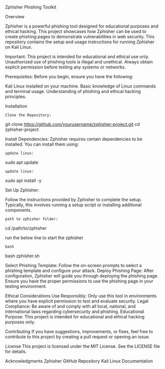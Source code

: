 Zphisher Phishing Toolkit




Overview

Zphisher is a powerful phishing tool designed for educational purposes and ethical hacking. This project showcases how Zphisher can be used to create phishing pages to demonstrate vulnerabilities in web security. This repository contains the setup and usage instructions for running Zphisher on Kali Linux.

Important: 
This project is intended for educational and ethical use only. Unauthorized use of phishing tools is illegal and unethical. Always obtain explicit permission before testing any systems or networks.


Prerequisites: Before you begin, ensure you have the following:

Kali Linux installed on your machine.
Basic knowledge of Linux commands and terminal usage.
Understanding of phishing and ethical hacking principles.


Installation



    Clone the Repository:

git clone https://github.com/yourusername/zphisher-project.git
cd zphisher-project


Install Dependencies:
Zphisher requires certain dependencies to be installed. You can install them using:

    update linux:
sudo apt update

    update linux:
sudo apt install -y 





Set Up Zphisher:

Follow the instructions provided by Zphisher to complete the setup. Typically, this involves running a setup script or installing additional components.

    path to zphisher folder:
cd /path/to/zphisher

run the below line to start the zphisher

    bash
bash zphisher.sh


Select Phishing Template:
Follow the on-screen prompts to select a phishing template and configure your attack.
Deploy Phishing Page:
After configuration, Zphisher will guide you through deploying the phishing page. Ensure you have the proper permissions to use the phishing page in your testing environment.




Ethical Considerations
Use Responsibly: Only use this tool in environments where you have explicit permission to test and evaluate security.
Legal Compliance: Be aware of and comply with all local, national, and international laws regarding cybersecurity and phishing.
Educational Purpose: This project is intended for educational and ethical hacking purposes only.



Contributing
If you have suggestions, improvements, or fixes, feel free to contribute to this project by creating a pull request or opening an issue.



License
This project is licensed under the MIT License. See the LICENSE file for details.



Acknowledgments
Zphisher GitHub Repository
Kali Linux Documentation
